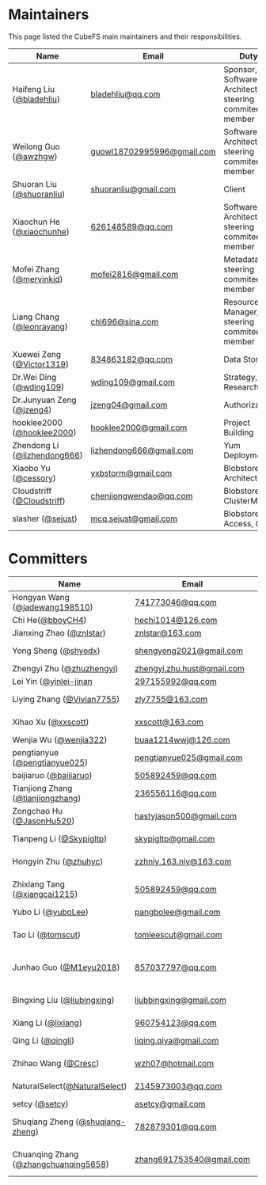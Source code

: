 # Maintainers
This page listed the CubeFS main maintainers and their responsibilities.

| Name                                                                   | Email                                                           | Duty                                                                        | Organization |
|------------------------------------------------------------------------|-----------------------------------------------------------------|-----------------------------------------------------------------------------|--------------|
| Haifeng Liu ([@bladehliu](https://github.com/bladehliu))               | [bladehliu@qq.com](mailto:bladehliu@qq.com)                     | Sponsor, Software Architect, steering commitee member                       | -            |
| Weilong Guo ([@awzhgw](https://github.com/awzhgw))                     | [guowl18702995996@gmail.com](mailto:guowl18702995996@gmail.com) | Software Architect, steering commitee member                                | [JD.com]     |
| Shuoran Liu ([@shuoranliu](https://github.com/shuoranliu))             | [shuoranliu@gmail.com](mailto:shuoranliu@gmail.com)             | Client                                                                      | [BEIKE]      |
| Xiaochun He ([@xiaochunhe](https://github.com/xiaochunhe))             | [626148589@qq.com](mailto:626148589@qq.com)                     | Software Architect, steering commitee member                                | [OPPO]       |
| Mofei Zhang ([@mervinkid](https://github.com/mervinkid))               | [mofei2816@gmail.com](mailto:mofei2816@gmail.com)               | Metadata, steering commitee member                                          | [JD.com]     |
| Liang Chang ([@leonrayang](https://github.com/leonrayang))             | [chl696@sina.com](mailto:chl696@sina.com)                       | Resource Manager, steering commitee member                                  | [OPPO]       |
| Xuewei Zeng ([@Victor1319](https://github.com/Victor1319))             | [834863182@qq.com](mailto:834863182@qq.com)                     | Data Storage                                                                | [OPPO]       |
| Dr.Wei Ding ([@wding109](https://github.com/wding109))                 | [wding109@gmail.com](mailto:wding109@gmail.com)                 | Strategy, Researching                                                       | [ByteDance]  |
| Dr.Junyuan Zeng ([@jzeng4](https://github.com/jzeng4))                 | [jzeng04@gmail.com](mailto:[jzeng04@gmail.com)                  | Authorization                                                               | [LinkedIn]   |
| hooklee2000 ([@hooklee2000](https://github.com/hooklee2000))           | [hooklee2000@gmail.com](mailto:hooklee2000@gmail.com)           | Project Building                                                            | -            |
| Zhendong Li ([@lizhendong666](https://github.com/lizhendong666))       | [lizhendong666@gmail.com](mailto:lizhendong666@gmail.com)       | Yum Deployment                                                              | [JD.com]     |
| Xiaobo Yu ([@cessory](https://github.com/cessory))                     | [yxbstorm@gmail.com](mailto:yxbstorm@gmail.com)                 | Blobstore  Architect                                                        | [OPPO]       |
| Cloudstriff ([@Cloudstriff](https://github.com/Cloudstriff))           | [chenjiongwendao@qq.com](mailto:chenjiongwendao@qq.com)         | Blobstore ClusterMgr                                                        | [OPPO]       |
| slasher ([@sejust](https://github.com/sejust))                         | [mcq.sejust@gmail.com](mailto:mcq.sejust@gmail.com)             | Blobstore Access, Cli                                                       | [OPPO]       |

# Committers

| Name                                                                            | Email                                                            | Duty                         | Organization |
|---------------------------------------------------------------------------------|------------------------------------------------------------------|------------------------------|--------------|
| Hongyan Wang ([@jadewang198510](https://github.com/jadewang198510))             | [741773046@qq.com](mailto:741773046@qq.com)                      | Data Storage                 | [OPPO]       |
| Chi He([@bboyCH4](https://github.com/bboyCH4))                                  | [hechi1014@126.com](mailto:hechi1014@126.com)                    | Client                       | [OPPO]       |
| Jianxing Zhao ([@znlstar](https://github.com/znlstar))                          | [znlstar@163.com](mailto:znlstar@163.com)                        | Metadata                     | [JD.com]     |
| Yong Sheng ([@shyodx](https://github.com/shyodx))                               | [shengyong2021@gmail.com](mailto:shengyong2021@gmail.com)        | Client, SDK, Metadata        | [BEIKE]      |
| Zhengyi Zhu ([@zhuzhengyi](https://github.com/wding109))                        | [zhengyi.zhu.hust@gmail.com](mailto:zhengyi.zhu.hust@gmail.com)  | Mointoring                   | [BEIKE]      |
| Lei Yin ([@yinlei-jinan](https://github.com/yinlei-jinan)                       | [297155992@qq.com](mailto:297155992@qq.com)                      | Client, SDK                  | [JD.com]     |
| Liying Zhang ([@Vivian7755](https://github.com/Vivian7755))                     | [zly7755@163.com](mailto:zly7755@163.com)                        | Product Management           | [JD.com]     |
| Xihao Xu ([@xxscott](https://github.com/xxscott))                               | [xxscott@163.com](mailto:xxscott@163.com)                        | CSI, Kubernetes              | [JD.com]     |
| Wenjia Wu ([@wenjia322](https://github.com/wenjia322))                          | [buaa1214wwj@126.com](mailto:buaa1214wwj@126.com)                | Authorization                | [JD.com]     |
| pengtianyue ([@pengtianyue025](https://github.com/pengtianyue025))              | [pengtianyue025@gmail.com](mailto:pengtianyue025@gmail.com)      | Blobstore Scheduler          | -            |
| baijiaruo ([@baijiaruo](https://github.com/baijiaruo))                          | [505892459@qq.com](mailto:505892459@qq.com)                      | Metadata                     | -            |
| Tianjiong Zhang ([@tianjiongzhang](https://github.com/tianjiongzhang))          | [236556116@qq.com](mailto:236556116@qq.com)                      | Client                       | -            |
| Zongchao Hu ([@JasonHu520](https://github.com/JasonHu520))                      | [hastyjason500@gmail.com](mailto:hastyjason500@gmail.com)        | Blobstore Proxy              | [OPPO]       |
| Tianpeng Li ([@Skypigltp](https://github.com/skypigltp))                        | [skypigltp@gmail.com](mailto:skypigltp@gmail.com)                | Data Storage, Raft           | [VIVO]       |
| Hongyin Zhu ([@zhuhyc](https://github.com/zhuhyc))                              | [zzhniy.163.niy@163.com](mailto:zzhniy.163.niy@163.com)          | Resource Manager             | [JD.com]     |
| Zhixiang Tang ([@xiangcai1215](https://github.com/xiangcai1215))                | [505892459@qq.com](mailto:505892459@qq.com)                      | Blobstore ClusterMgr, Access | -            |
| Yubo Li ([@yuboLee](https://github.com/yuboLee))                                | [pangbolee@gmail.com](mailto:pangbolee@gmail.com)                | S3                           | [JD.com]     |
| Tao Li ([@tomscut](https://github.com/tomscut))                                 | [tomleescut@gmail.com](mailto:tomleescut@gmail.com)              | Master, MetaNode , Blobstore | [BIGO]       |
| Junhao Guo ([@M1eyu2018](https://github.com/M1eyu2018))                         | [857037797@qq.com](mailto:857037797@qq.com)                      | Master, MetaNode, Client     | [BIGO]       |
| Bingxing Liu ([@liubingxing](https://github.com/liubingxing))                   | [liubbingxing@gmail.com](mailto:liubbingxing@gmail.com)          | Master, MetaNode, Client     | [BIGO]       |
| Xiang Li ([@lixiang](https://github.com/lixiang))                               | [960754123@qq.com](mailto:960754123@qq.com)                      | Client                       | -            |
| Qing Li ([@qingli](https://github.com/liqingqiya))                              | [liqing.qiya@gmail.com](mailto:liqing.qiya@gmail.com)            | Blobstore Blobnode           | -            |
| Zhihao Wang ([@Cresc](https://github.com/zhihao-wang))                          | [wzh07@hotmail.com](mailto:liqing.qiya@gmail.com)                | Blobstore Blobnode           | -            |
| NaturalSelect([@NaturalSelect](https://github.com/NaturalSelect))               | [2145973003@qq.com](mailto:2145973003@qq.com)                    | Master, MetaNode             | -            |
| setcy ([@setcy](https://github.com/setcy))                                      | [asetcy@gmail.com](mailto:asetcy@gmail.com)                      | Master, Cli                  | -            |
| Shuqiang Zheng ([@shuqiang-zheng](https://github.com/shuqiang-zheng))           | [782879301@qq.com](mailto:782879301@qq.com)                      | Master, DataNode, Client     | [OPPO]       |
| Chuanqing Zhang ([@zhangchuanqing5658](https://github.com/zhangchuanqing5658))  | [zhang691753540@gmail.com](mailto:zhang691753540@gmail.com)      | Master, Metanode, Client     | [JD.com]     |


[OPPO]: https://www.oppo.com/en/
[JD.com]: https://www.jd.com/
[BEIKE]: https://investors.ke.com/
[VIVO]: https://www.vivo.com/
[ByteDance]: https://www.bytedance.com/
[LinkedIn]: https://www.linkedin.com/
[BIGO]: https://www.bigo.tv/
